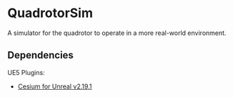 
# QuadrotorSim

A simulator for the quadrotor to operate in a more real-world environment.

## Dependencies
UE5 Plugins:
- [Cesium for Unreal v2.19.1](https://github.com/CesiumGS/cesium-unreal/releases/tag/v2.19.1)